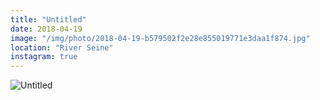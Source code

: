 ```yaml
---
title: "Untitled"
date: 2018-04-19
image: "/img/photo/2018-04-19-b579502f2e28e855019771e3daa1f874.jpg"
location: "River Seine"
instagram: true
---
```


![Untitled](/img/photo/2018-04-19-b579502f2e28e855019771e3daa1f874.jpg)
